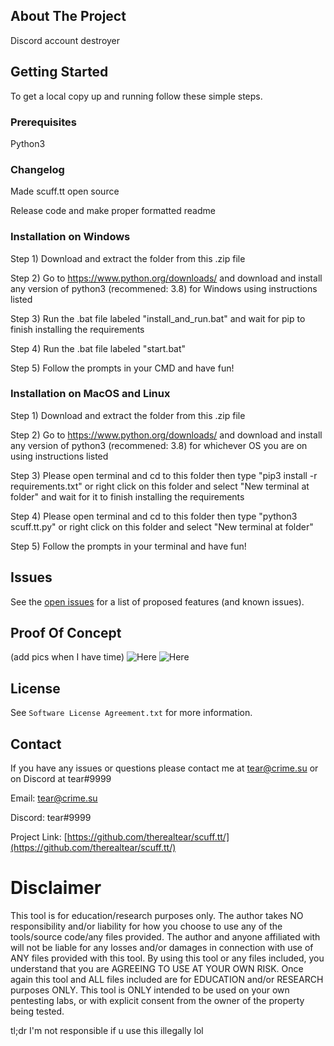 

## About The Project

Discord account destroyer


## Getting Started

To get a local copy up and running follow these simple steps.

### Prerequisites

Python3

### Changelog

Made scuff.tt open source

Release code and make proper formatted readme

### Installation on Windows

Step 1) Download and extract the folder from this .zip file

Step 2) Go to https://www.python.org/downloads/ and download and install any version of python3 (recommened: 3.8) for Windows using instructions listed

Step 3) Run the .bat file labeled "install_and_run.bat" and wait for pip to finish installing the requirements

Step 4) Run the .bat file labeled "start.bat"

Step 5) Follow the prompts in your CMD and have fun!

### Installation on MacOS and Linux

Step 1) Download and extract the folder from this .zip file

Step 2) Go to https://www.python.org/downloads/ and download and install any version of python3 (recommened: 3.8) for whichever OS you are on using instructions listed

Step 3) Please open terminal and cd to this folder then type "pip3 install -r requirements.txt" or right click on this folder and select "New terminal at folder" and wait for it to finish installing the requirements

Step 4) Please open terminal and cd to this folder then type "python3 scuff.tt.py" or right click on this folder and select "New terminal at folder"

Step 5) Follow the prompts in your terminal and have fun!


## Issues

See the [open issues](https://github.com/therealtear/scuff.tt/issues) for a list of proposed features (and known issues).

## Proof Of Concept

(add pics when I have time)
![Here](image0.png)
![Here](image1.jpeg)

## License

See `Software License Agreement.txt` for more information.

## Contact

If you have any issues or questions please contact me at tear@crime.su or on Discord at tear#9999

Email: tear@crime.su

Discord: tear#9999

Project Link: [https://github.com/therealtear/scuff.tt/](https://github.com/therealtear/scuff.tt/)

# Disclaimer

This tool is for education/research purposes only. The author takes NO responsibility and/or liability for how you choose to use any of the tools/source code/any files provided. The author and anyone affiliated with will not be liable for any losses and/or damages in connection with use of ANY files provided with this tool. By using this tool or any files included, you understand that you are AGREEING TO USE AT YOUR OWN RISK. Once again this tool and ALL files included are for EDUCATION and/or RESEARCH purposes ONLY. This tool is ONLY intended to be used on your own pentesting labs, or with explicit consent from the owner of the property being tested.

tl;dr
I'm not responsible if u use this illegally lol

